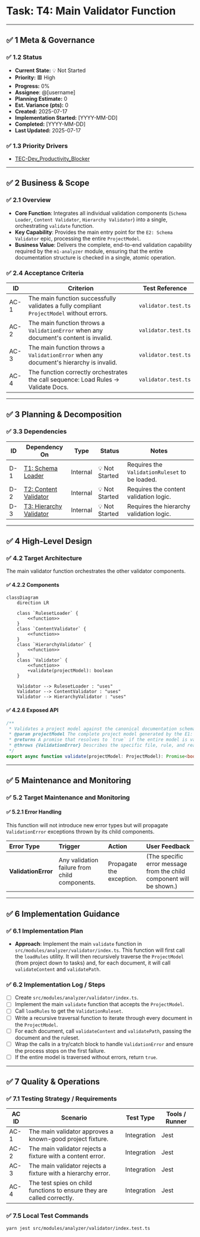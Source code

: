 # Task: T4: Main Validator Function

---

## ✅ 1 Meta & Governance

### ✅ 1.2 Status

- **Current State:** 💡 Not Started
- **Priority:** 🟥 High
- **Progress:** 0%
- **Assignee**: @[username]
- **Planning Estimate:** 0
- **Est. Variance (pts):** 0
- **Created:** 2025-07-17
- **Implementation Started:** [YYYY-MM-DD]
- **Completed:** [YYYY-MM-DD]
- **Last Updated:** 2025-07-17

### ✅ 1.3 Priority Drivers

- [TEC-Dev_Productivity_Blocker](/docs/documentation-driven-development.md#tec-dev_productivity_blocker)

---

## ✅ 2 Business & Scope

### ✅ 2.1 Overview

- **Core Function**: Integrates all individual validation components (`Schema Loader`, `Content Validator`, `Hierarchy Validator`) into a single, orchestrating `validate` function.
- **Key Capability**: Provides the main entry point for the `E2: Schema Validator` epic, processing the entire `ProjectModel`.
- **Business Value**: Delivers the complete, end-to-end validation capability required by the `m1-analyzer` module, ensuring that the entire documentation structure is checked in a single, atomic operation.

### ✅ 2.4 Acceptance Criteria

| ID   | Criterion                                                                                 | Test Reference      |
| ---- | ----------------------------------------------------------------------------------------- | ------------------- |
| AC-1 | The main function successfully validates a fully compliant `ProjectModel` without errors. | `validator.test.ts` |
| AC-2 | The main function throws a `ValidationError` when any document's content is invalid.      | `validator.test.ts` |
| AC-3 | The main function throws a `ValidationError` when any document's hierarchy is invalid.    | `validator.test.ts` |
| AC-4 | The function correctly orchestrates the call sequence: Load Rules -> Validate Docs.       | `validator.test.ts` |

---

## ✅ 3 Planning & Decomposition

### ✅ 3.3 Dependencies

| ID  | Dependency On                                                     | Type     | Status         | Notes                                          |
| --- | ----------------------------------------------------------------- | -------- | -------------- | ---------------------------------------------- |
| D-1 | [T1: Schema Loader](./m1-e2-t1-schema-loader.task.md)             | Internal | 💡 Not Started | Requires the `ValidationRuleset` to be loaded. |
| D-2 | [T2: Content Validator](./m1-e2-t2-content-validator.task.md)     | Internal | 💡 Not Started | Requires the content validation logic.         |
| D-3 | [T3: Hierarchy Validator](./m1-e2-t3-hierarchy-validator.task.md) | Internal | 💡 Not Started | Requires the hierarchy validation logic.       |

---

## ✅ 4 High-Level Design

### ✅ 4.2 Target Architecture

The main validator function orchestrates the other validator components.

#### ✅ 4.2.2 Components

```mermaid
classDiagram
    direction LR

    class `RulesetLoader` {
        <<function>>
    }
    class `ContentValidator` {
        <<function>>
    }
    class `HierarchyValidator` {
        <<function>>
    }
    class `Validator` {
        <<function>>
        +validate(projectModel): boolean
    }

    Validator --> RulesetLoader : "uses"
    Validator --> ContentValidator : "uses"
    Validator --> HierarchyValidator : "uses"
```

#### ✅ 4.2.6 Exposed API

```typescript
/**
 * Validates a project model against the canonical documentation schema.
 * @param projectModel The complete project model generated by the E1: Parser.
 * @returns A promise that resolves to `true` if the entire model is valid.
 * @throws {ValidationError} Describes the specific file, rule, and reason for the failure.
 */
export async function validate(projectModel: ProjectModel): Promise<boolean>;
```

---

## ✅ 5 Maintenance and Monitoring

### ✅ 5.2 Target Maintenance and Monitoring

#### ✅ 5.2.1 Error Handling

This function will not introduce new error types but will propagate `ValidationError` exceptions thrown by its child components.

| Error Type          | Trigger                                       | Action                   | User Feedback                                                        |
| :------------------ | :-------------------------------------------- | :----------------------- | :------------------------------------------------------------------- |
| **ValidationError** | Any validation failure from child components. | Propagate the exception. | (The specific error message from the child component will be shown.) |

---

## ✅ 6 Implementation Guidance

### ✅ 6.1 Implementation Plan

- **Approach**: Implement the main `validate` function in `src/modules/analyzer/validator/index.ts`. This function will first call the `loadRules` utility. It will then recursively traverse the `ProjectModel` (from project down to tasks) and, for each document, it will call `validateContent` and `validatePath`.

### ✅ 6.2 Implementation Log / Steps

- [ ] Create `src/modules/analyzer/validator/index.ts`.
- [ ] Implement the main `validate` function that accepts the `ProjectModel`.
- [ ] Call `loadRules` to get the `ValidationRuleset`.
- [ ] Write a recursive traversal function to iterate through every document in the `ProjectModel`.
- [ ] For each document, call `validateContent` and `validatePath`, passing the document and the ruleset.
- [ ] Wrap the calls in a try/catch block to handle `ValidationError` and ensure the process stops on the first failure.
- [ ] If the entire model is traversed without errors, return `true`.

---

## ✅ 7 Quality & Operations

### ✅ 7.1 Testing Strategy / Requirements

| AC ID | Scenario                                                               | Test Type   | Tools / Runner |
| ----- | ---------------------------------------------------------------------- | ----------- | -------------- |
| AC-1  | The main validator approves a known-good project fixture.              | Integration | Jest           |
| AC-2  | The main validator rejects a fixture with a content error.             | Integration | Jest           |
| AC-3  | The main validator rejects a fixture with a hierarchy error.           | Integration | Jest           |
| AC-4  | The test spies on child functions to ensure they are called correctly. | Integration | Jest           |

### ✅ 7.5 Local Test Commands

```bash
yarn jest src/modules/analyzer/validator/index.test.ts
```
